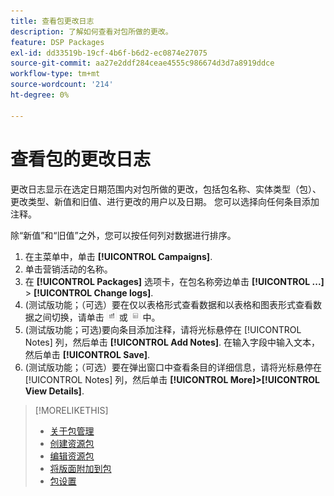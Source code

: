 ```yaml
---
title: 查看包更改日志
description: 了解如何查看对包所做的更改。
feature: DSP Packages
exl-id: dd33519b-19cf-4b6f-b6d2-ec0874e27075
source-git-commit: aa27e2ddf284ceae4555c986674d3d7a8919ddce
workflow-type: tm+mt
source-wordcount: '214'
ht-degree: 0%

---
```


# 查看包的更改日志

更改日志显示在选定日期范围内对包所做的更改，包括包名称、实体类型（包）、更改类型、新值和旧值、进行更改的用户以及日期。 您可以选择向任何条目添加注释。

除“新值”和“旧值”之外，您可以按任何列对数据进行排序。

1. 在主菜单中，单击 **[!UICONTROL Campaigns]**.
1. 单击营销活动的名称。
1. 在 **[!UICONTROL Packages]** 选项卡，在包名称旁边单击  **[!UICONTROL ...]** > **[!UICONTROL Change logs]**.
1. (测试版功能；（可选）要在仅以表格形式查看数据和以表格和图表形式查看数据之间切换，请单击 ![表和图表视图](/help/dsp/assets/table-plus-chart-view.png "表和图表视图") 或 ![表视图](/help/dsp/assets/table-view.png "表视图") 中。
1. (测试版功能；可选)要向条目添加注释，请将光标悬停在 [!UICONTROL Notes] 列，然后单击 **[!UICONTROL Add Notes]**. 在输入字段中输入文本，然后单击 **[!UICONTROL Save]**.
1. (测试版功能；（可选）要在弹出窗口中查看条目的详细信息，请将光标悬停在 [!UICONTROL Notes] 列，然后单击 **[!UICONTROL More]>[!UICONTROL View Details]**.

>[!MORELIKETHIS]
>
>* [关于包管理](package-about.md)
>* [创建资源包](package-create.md)
>* [编辑资源包](package-edit.md)
>* [将版面附加到包](package-attach-placement.md)
>* [包设置](package-settings.md)

